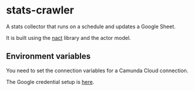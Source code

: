 # stats-crawler

A stats collector that runs on a schedule and updates a Google Sheet.

It is built using the [nact](https://nact.io/) library and the actor model.

## Environment variables

You need to set the connection variables for a Camunda Cloud connection. 

The Google credential setup is [here](https://theoephraim.github.io/node-google-spreadsheet/#/getting-started/authentication?id=service-account).